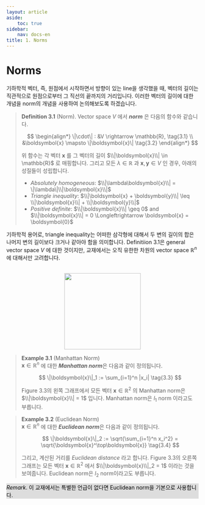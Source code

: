 ```yaml
---
layout: article
aside:
    toc: true
sidebar:
    nav: docs-en
title: 1. Norms
---
```


# Norms

기하학적 벡터, 즉, 원점에서 시작하면서 방향이 있는 line을 생각했을 때, 벡터의 길이는 직관적으로 원점으로부터 그 직선의 끝까지의 거리입니다. 이러한 벡터의 길이에 대한 개념을 norm의 개념을 사용하여 논의해보도록 하겠습니다.

> **Definition 3.1** (Norm). Vector space $V$ 에서 ***norm*** 은 다음의 함수와 같습니다.
> 
> $$ \begin{align*} \|\cdot\| : &V \rightarrow \mathbb{R}, \tag{3.1} \\ &\boldsymbol{x} \mapsto \|\boldsymbol{x}\| \tag{3.2} \end{align*} $$
> 
> 위 함수는 각 벡터 $\boldsymbol{x}$ 를 그 벡터의 길이 $\\|\boldsymbol{x}\\| \in \mathbb{R}$ 로 매핑합니다. 그리고 모든 $\lambda \in \mathbb{R}$ 과 $\boldsymbol{x}, \boldsymbol{y} \in V$ 인 경우, 아래의 성질들이 성립합니다.
> <br>
> - *Absolutely homogeneous*: $\\|\lambda\boldsymbol{x}\\| = \|\lambda\|\\|\boldsymbol{x}\\|$
> - *Triangle inequality*: $\\|\boldsymbol{x} + \boldsymbol{y}\\| \leq \\|\boldsymbol{x}\\| + \\|\boldsymbol{y}\\|$
> - *Positive definite*: $\\|\boldsymbol{x}\\| \geq 0$ and $\\|\boldsymbol{x}\\| = 0 \Longleftrightarrow \boldsymbol{x} = \boldsymbol{0}$

기하학적 용어로, triangle inequality는 어떠한 삼각형에 대해서 두 변의 길이의 합은 나머지 변의 길이보다 크거나 같아야 함을 의미합니다. Definitiion 3.1은 general vector space $V$ 에 대한 것이지만, 교재에서는 오직 유한한 차원의 vector space $\mathbb{R}^n$ 에 대해서만 고려합니다. 

<br>

<div align="center"><img src="{{ site.baseurl }}/assets/images/figures/figure3.3.png" height=200px></div>

> **Example 3.1** (Manhattan Norm)
> <br>
> $\boldsymbol{x} \in \mathbb{R}^n$ 에 대한 ***Manhattan norm***은 다음과 같이 정의됩니다.
> 
> $$ \|\boldsymbol{x}\|_1 := \sum_{i=1}^n |x_i| \tag{3.3} $$
> 
> Figure 3.3의 왼쪽 그래프에서 모든 벡터 $\boldsymbol{x} \in \mathbb{R}^2$ 의 Manhattan norm은 $\\|\boldsymbol{x}\\| = 1$ 입니다. Manhattan norm은 $l_1$ norm 이라고도 부릅니다.

> **Example 3.2** (Euclidean Norm)
> <br>
> $\boldsymbol{x} \in \mathbb{R}^n$ 에 대한 ***Euclidean norm***은 다음과 같이 정의됩니다.
> 
> $$ \|\boldsymbol{x}\|_2 := \sqrt{\sum_{i=1}^n x_i^2} = \sqrt{\boldsymbol{x}^\top\boldsymbol{x}} \tag{3.4} $$
> 
> 그리고, 계산된 거리를 *Euclidean distance* 라고 합니다. Figure 3.3의 오른쪽 그래프는 모든 벡터 $\boldsymbol{x} \in \mathbb{R}^2$ 에서 $\\|\boldsymbol{x}\\|_2 = 1$ 이라는 것을 보여줍니다. Euclidean norm은 $l_2$ norm이라고도 부릅니다.

<div style="background-color: #DDDDDD; color: #000000">
<i>Remark</i>. 이 교재에서는 특별한 언급이 없다면 Euclidean norm을 기본으로 사용합니다.
</div>